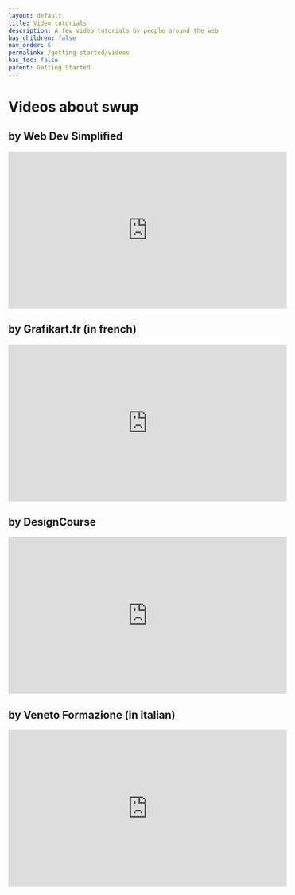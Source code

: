 ```yaml
---
layout: default
title: Video tutorials
description: A few video tutorials by people around the web
has_children: false
nav_order: 6
permalink: /getting-started/videos
has_toc: false
parent: Getting Started
---
```


# Videos about swup

## by Web Dev Simplified
<div class="iframe"><iframe width="560" height="315" src="https://www.youtube.com/embed/eVwH3VL1EsA" frameborder="0" allow="accelerometer; autoplay; encrypted-media; gyroscope; picture-in-picture" allowfullscreen></iframe></div>

## by Grafikart.fr (in french)
<div class="iframe"><iframe width="560" height="315" src="https://www.youtube.com/embed/sNCgfwQJdTM" frameborder="0" allow="accelerometer; autoplay; encrypted-media; gyroscope; picture-in-picture" allowfullscreen></iframe></div>

## by DesignCourse
<div class="iframe"><iframe width="560" height="315" src="https://www.youtube.com/embed/mWeYMyN5-oo" frameborder="0" allow="accelerometer; autoplay; encrypted-media; gyroscope; picture-in-picture" allowfullscreen></iframe></div>

## by Veneto Formazione (in italian)
<div class="iframe"><iframe width="560" height="315" src="https://www.youtube.com/embed/kI70bUI5Iq0" frameborder="0" allow="accelerometer; autoplay; clipboard-write; encrypted-media; gyroscope; picture-in-picture" allowfullscreen></iframe></div>
